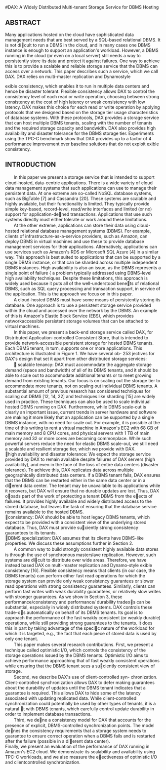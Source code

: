 #DAX: A Widely Distributed Multi-tenant Storage Service for DBMS Hosting

## ABSTRACT
Many applications hosted on the cloud have sophisticated
data management needs that are best served by a SQL-based
relational DBMS. It is not dicult to run a DBMS in the
cloud, and in many cases one DBMS instance is enough to
support an application's workload. However, a DBMS running
in the cloud (or even on a local server) still needs a
way to persistently store its data and protect it against failures.
One way to achieve this is to provide a scalable and
reliable storage service that the DBMS can access over a
network. This paper describes such a service, which we call
DAX. DAX relies on multi-master replication and Dynamostyle

exible consistency, which enables it to run in multiple
data centers and hence be disaster tolerant. Flexible
consistency allows DAX to control the consistency level of
each read or write operation, choosing between strong consistency
at the cost of high latency or weak consistency with
low latency. DAX makes this choice for each read or write
operation by applying protocols that we designed based on
the storage tier usage characteristics of database systems.
With these protocols, DAX provides a storage service that
can host multiple DBMS tenants, scaling with the number
of tenants and the required storage capacity and bandwidth.
DAX also provides high availability and disaster tolerance
for the DBMS storage tier. Experiments using the TPC-C
benchmark show that DAX provides up to a factor of 4 performance
improvement over baseline solutions that do not
exploit 
exible consistency.

## INTRODUCTION
　　In this paper we present a storage service that is intended
to support cloud-hosted, data-centric applications. There is
a wide variety of cloud data management systems that such
applications can use to manage their persistent data. At
one extreme are so-called NoSQL database systems, such as
BigTable [7] and Cassandra [20]. These systems are scalable
and highly available, but their functionality is limited. They
typically provide simple key-based, record-level, read/write interfaces and limited (or no) support for application-dened transactions. Applications that use such systems directly
must either tolerate or work around these limitations.  
　　At the other extreme, applications can store their data
using cloud-hosted relational database management systems
(DBMS). For example, clients of infrastructure-as-a-service
providers, such as Amazon, can deploy DBMS in virtual
machines and use these to provide database management
services for their applications. Alternatively, applications
can use services such as Amazon's RDS or Microsoft SQL
Azure [4] in a similar way. This approach is best suited
to applications that can be supported by a single DBMS
instance, or that can be sharded across multiple independent
DBMS instances. High availability is also an issue, as
the DBMS represents a single point of failure { a problem
typically addressed using DBMS-level high availability techniques.
Despite these limitations, this approach is widely
used because it puts all of the well-understood benets of
relational DBMS, such as SQL query processing and transaction
support, in service of the application. This is the
approach we focus on in this paper.  
　　A cloud-hosted DBMS must have some means of persistently
storing its database. One approach is to use a persistent
storage service provided within the cloud and accessed
over the network by the DBMS. An example of this is Amazon's
Elastic Block Service (EBS), which provides networkaccessible
persistent storage volumes that can be attached
to virtual machines.  
　　In this paper, we present a back-end storage service
called DAX, for Distributed Application-controlled Consistent
Store, that is intended to provide network-accessible
persistent storage for hosted DBMS tenants. Each DBMS
tenant, in turn, supports one or more applications. This
architecture is illustrated in Figure 1. We have several ob-
253
jectives for DAX's design that set it apart from other distributed
storage services:  
　　 scalable tenancy: DAX must accommodate the aggregate
storage demand (space and bandwidth) of all of
its DBMS tenants, and it should be able to scale out to accommodate
additional tenants or to meet growing demand
from existing tenants. Our focus is on scaling out the
storage tier to accommodate more tenants, not on scaling
out individual DBMS tenants. A substantial amount
of previous research has considered techniques for scaling
out DBMS [12, 14, 22] and techniques like sharding [15]
are widely used in practice. These techniques can also be
used to scale individual hosted DBMS running on DAX.
Furthermore, while DBMS scale-out is clearly an important
issue, current trends in server hardware and software
are making it more likely that an application can be supported
by a single DBMS instance, with no need for scale
out. For example, it is possible at the time of this writing
to rent a virtual machine in Amazon's EC2 with 68 GB of
main memory and 8 CPU cores, and physical servers with
1 TB of main memory and 32 or more cores are becoming
commonplace. While such powerful servers reduce the
need for elastic DBMS scale-out, we still need a scalable
and resilient storage tier, which we provide with DAX.  
 high availability and disaster tolerance: We expect
the storage service provided by DAX to remain available
despite failures of DAX servers (high availability),
and even in the face of the loss of entire data centers
(disaster tolerance). To achieve this, DAX replicates data
across multiple geographically distributed data centers. If
a DBMS tenant fails, DAX ensures that the DBMS can be
restarted either in the same data center or in a dierent
data center. The tenant may be unavailable to its applications
while it recovers, but DAX will ensure that no
durable updates are lost. Thus, DAX ooads part of the
work of protecting a tenant DBMS from the eects of failures.
It provides highly available and widely distributed
access to the stored database, but leaves the task of ensuring
that the database service remains available to the
hosted DBMS.  
 consistency: DAX should be able to host legacy
DBMS tenants, which expect to be provided with a consistent
view of the underlying stored database. Thus, DAX
must provide suciently strong consistency guarantees to
its tenants.  
 DBMS specialization: DAX assumes that its clients
have DBMS-like properties. We discuss these assumptions
further in Section 2.  
　　A common way to build strongly consistent highly available
data stores is through the use of synchronous masterslave
replication. However, such systems are dicult to distribute
over wide areas. Therefore, we have instead based
DAX on multi-master replication and Dynamo-style 
exible consistency [16]. Flexible consistency means that clients
(in our case, the DBMS tenants) can perform either fast
read operations for which the storage system can provide
only weak consistency guarantees or slower read operations
with strong consistency guarantees. Similarly, clients can
perform fast writes with weak durability guarantees, or relatively
slow writes with stronger guarantees. As we show
in Section 3, these performance/consistency and performance/
durability tradeos can be substantial, especially in
widely distributed systems. DAX controls these trade-os
automatically on behalf of its DBMS tenants. Its goal is
to approach the performance of the fast weakly consistent
(or weakly durable) operations, while still providing strong
guarantees to the tenants. It does this in part by taking advantage
of the specic nature of the workload for which it is
targeted, e.g., the fact that each piece of stored data is used
by only one tenant.  
　　This paper makes several research contributions. First,
we present a technique called optimistic I/O, which controls
the consistency of the storage operations issued by the
DBMS tenants. Optimistic I/O aims to achieve performance
approaching that of fast weakly consistent operations while
ensuring that the DBMS tenant sees a suciently consistent
view of storage.  
　　Second, we describe DAX's use of client-controlled syn-
chronization. Client-controlled synchronization allows DAX
to defer making guarantees about the durability of updates
until the DBMS tenant indicates that a guarantee is required.
This allows DAX to hide some of the latency associated
with updating replicated data. While client-controlled
synchronization could potentially be used by other types
of tenants, it is a natural t with DBMS tenants, which
carefully control update durability in order to implement
database transactions.    
　　Third, we dene a consistency model for DAX that accounts
for the presence of explicit, DBMS-controlled synchronization
points. The model denes the consistency
requirements that a storage system needs to guarantee to
ensure correct operation when a DBMS fails and is restarted
after the failure (possible in a dierent data center).  
Finally, we present an evaluation of the performance of
DAX running in Amazon's EC2 cloud. We demonstrate its
scalability and availability using TPC-C workloads, and we
also measure the eectiveness of optimistic I/O and clientcontrolled
synchronization.